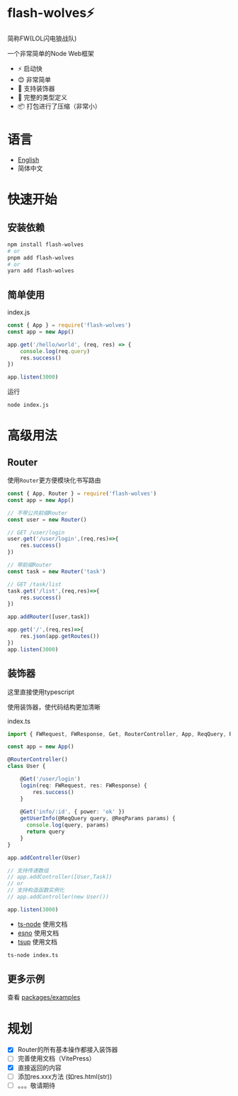 # flash-wolves⚡️
简称FW(LOL闪电狼战队)

一个非常简单的Node Web框架

* ⚡️ 启动快
* 😊 非常简单 
* 🌟 支持装饰器
* 🔑 完整的类型定义
* 📦 打包进行了压缩（非常小）

# 语言
* [English](./README.md)
* 简体中文

# 快速开始
## 安装依赖
```sh
npm install flash-wolves
# or
pnpm add flash-wolves
# or
yarn add flash-wolves
```

## 简单使用

index.js
```js
const { App } = require('flash-wolves')
const app = new App()

app.get('/hello/world', (req, res) => {
    console.log(req.query)
    res.success()
})

app.listen(3000)
```

运行
```sh
node index.js
```

# 高级用法

## Router
使用`Router`更方便模块化书写路由
```js
const { App, Router } = require('flash-wolves')
const app = new App()

// 不带公共前缀Router
const user = new Router()

// GET /user/login
user.get('/user/login',(req,res)=>{
    res.success()
})

// 带前缀Router
const task = new Router('task')

// GET /task/list
task.get('/list',(req,res)=>{
    res.success()
})

app.addRouter([user,task])

app.get('/',(req,res)=>{
    res.json(app.getRoutes())
})
app.listen(3000)
```

## 装饰器
这里直接使用typescript

使用装饰器，使代码结构更加清晰

index.ts
```ts
import { FWRequest, FWResponse, Get, RouterController, App, ReqQuery, ReqParams } from 'flash-wolves'

const app = new App()

@RouterController()
class User {

    @Get('/user/login')
    login(req: FWRequest, res: FWResponse) {
        res.success()
    }
    
    @Get('info/:id', { power: 'ok' })
    getUserInfo(@ReqQuery query, @ReqParams params) {
      console.log(query, params)
      return query
    }
}

app.addController(User)

// 支持传递数组
// app.addController([User,Task])
// or 
// 支持构造函数实例化
// app.addController(new User())

app.listen(3000)

```
* [ts-node](https://www.npmjs.com/package/ts-node) 使用文档
* [esno](https://www.npmjs.com/package/esno) 使用文档
* [tsup](https://www.npmjs.com/package/tsup) 使用文档

```sh
ts-node index.ts
```
## 更多示例
查看 [packages/examples](./packages/examples)

# 规划
* [x] Router的所有基本操作都接入装饰器
* [ ] 完善使用文档（VitePress）
* [x] 直接返回的内容 
* [ ] 添加res.xxx方法 (如res.html(str))
* [ ] 。。。敬请期待